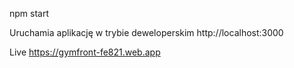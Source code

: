 npm start

Uruchamia aplikację w trybie deweloperskim
http://localhost:3000

Live
https://gymfront-fe821.web.app
